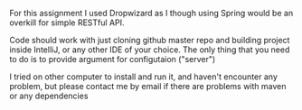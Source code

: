 For this assignment I used Dropwizard as I though using Spring would be an overkill for simple RESTful API.

Code should work with just cloning github master repo and building project inside IntelliJ, or any other IDE of your choice.
The only thing that you need to do is to provide argument for configutaion ("server")


I tried on other computer to install and run it, and haven't encounter any problem, but please contact me by email if there are problems with maven or any dependencies

